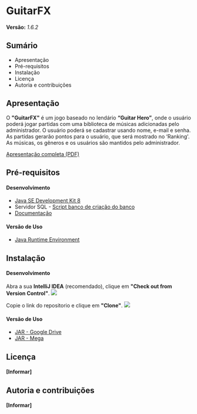 # GuitarFX 
__Versão:__ _1.6.2_

## Sumário
* Apresentação
* Pré-requisitos
* Instalação
* Licença
* Autoria e contribuições

## Apresentação
O __"GuitarFX"__ é um jogo baseado no lendário
__“Guitar Hero”__, onde o usuário poderá
jogar partidas com uma biblioteca de
músicas adicionadas pelo administrador.
O usuário poderá se cadastrar
usando nome, e-mail e senha. As
partidas gerarão pontos para o usuário,
que será mostrado no ‘Ranking'.
As músicas, os gêneros e os usuários
são mantidos pelo administrador.

[Apresentação completa (PDF)](https://drive.google.com/open?id=10zD6LBiUUX7oDZ-isjOPX65HvNdgtuop)

## Pré-requisitos
#### Desenvolvimento
* [Java SE Development Kit 8](https://www.oracle.com/technetwork/pt/java/javase/downloads/jdk8-downloads-2133151.html)
* Servidor SQL - [Script banco de criação do banco](https://www.oracle.com/technetwork/pt/java/javase/downloads/jdk8-downloads-2133151.html)
* [Documentação](https://drive.google.com/open?id=1qvVTaav2JIoMOsL_ShBUva4JS3Zbxd2s)
#### Versão de Uso
* [Java Runtime Environment](https://www.java.com/pt_BR/download/)

## Instalação
#### Desenvolvimento
Abra a sua __IntelliJ IDEA__ (recomendado), clique em __"Check out from Version Control"__.
![](https://drive.google.com/uc?id=1cRSgvv18rE2Q5kLAQZ7UkvgdauYGqnRf)

Copie o link do repositorio e clique em __"Clone"__.
![](https://drive.google.com/uc?id=1JskosTBOgKaAuxgYRzX6hhSNxbNcHNul)

#### Versão de Uso
* [JAR - Google Drive](veverv)
* [JAR - Mega](everv)

## Licença
#### [Informar]

## Autoria e contribuições
#### [Informar]


